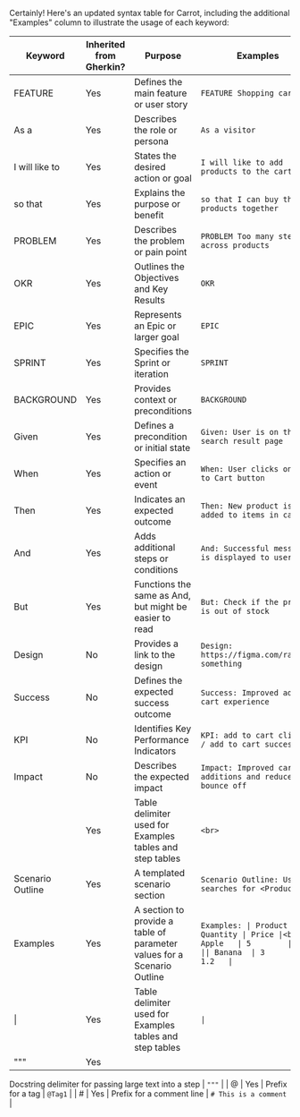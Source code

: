 Certainly! Here's an updated syntax table for Carrot, including the additional "Examples" column to illustrate the usage of each keyword:

| Keyword                    | Inherited from Gherkin? | Purpose                                                                                                                                                                                                                                                                                                           | Examples                                                                                                                                                                                                                                  |
| -------------------------- | ----------------------- | ----------------------------------------------------------------------------------------------------------------------------------------------------------------------------------------------------------------------------------------------------------------------------------------------------------------- | ---------------------------------------------------------------------------------------------------------------------------------------------------------------------------------------------------------------------------------------- |
| FEATURE                    | Yes                     | Defines the main feature or user story                                                                                                                                                                                                                                                                              | ```FEATURE Shopping cart```                                                                                                                                                                                                             |
| As a                       | Yes                     | Describes the role or persona                                                                                                                                                                                                                                                                                      | ```As a visitor```                                                                                                                                                                                                                      |
| I will like to             | Yes                     | States the desired action or goal                                                                                                                                                                                                                                                                                  | ```I will like to add products to the cart```                                                                                                                                                                                           |
| so that                    | Yes                     | Explains the purpose or benefit                                                                                                                                                                                                                                                                                    | ```so that I can buy the products together```                                                                                                                                                                                            |
| PROBLEM                    | Yes                     | Describes the problem or pain point                                                                                                                                                                                                                                                                                | ```PROBLEM Too many steps across products```                                                                                                                                                                                             |
| OKR                        | Yes                     | Outlines the Objectives and Key Results                                                                                                                                                                                                                                                                            | ```OKR```                                                                                                                                                                                                                               |
| EPIC                       | Yes                     | Represents an Epic or larger goal                                                                                                                                                                                                                                                                                  | ```EPIC```                                                                                                                                                                                                                              |
| SPRINT                     | Yes                     | Specifies the Sprint or iteration                                                                                                                                                                                                                                                                                  | ```SPRINT```                                                                                                                                                                                                                            |
| BACKGROUND                 | Yes                     | Provides context or preconditions                                                                                                                                                                                                                                                                                  | ```BACKGROUND```                                                                                                                                                                                                                        |
| Given                      | Yes                     | Defines a precondition or initial state                                                                                                                                                                                                                                                                            | ```Given: User is on the search result page```                                                                                                                                                                                           |
| When                       | Yes                     | Specifies an action or event                                                                                                                                                                                                                                                                                      | ```When: User clicks on Add to Cart button```                                                                                                                                                                                           |
| Then                       | Yes                     | Indicates an expected outcome                                                                                                                                                                                                                                                                                     | ```Then: New product is added to items in cart```                                                                                                                                                                                       |
| And                        | Yes                     | Adds additional steps or conditions                                                                                                                                                                                                                                                                                | ```And: Successful message is displayed to user```                                                                                                                                                                                      |
| But                        | Yes                     | Functions the same as And, but might be easier to read                                                                                                                                                                                                                                                            | ```But: Check if the product is out of stock```                                                                                                                                                                                         |
| Design                     | No                      | Provides a link to the design                                                                                                                                                                                                                                                                                     | ```Design: https://figma.com/random-something```                                                                                                                                                                                        |
| Success                    | No                      | Defines the expected success outcome                                                                                                                                                                                                                                                                              | ```Success: Improved add to cart experience```                                                                                                                                                                                           |
| KPI                        | No                      | Identifies Key Performance Indicators                                                                                                                                                                                                                                                                              | ```KPI: add to cart clicked / add to cart successful```                                                                                                                                                                                 |
| Impact                     | No                      | Describes the expected impact                                                                                                                                                                                                                                                                                     | ```Impact: Improved cart additions and reduced bounce off```                                                                                                                                                                             |
| <br>                       | Yes                     | Table delimiter used for Examples tables and step tables                                                                                                                                                                                                                                                          | ```<br>```                                                                                                                                                                                                                              |
| Scenario Outline           | Yes                     | A templated scenario section                                                                                                                                                                                                                                                                                      | ```Scenario Outline: User searches for <Product>```                                                                                                                                                                                      |
| Examples                   | Yes                     | A section to provide a table of parameter values for a Scenario Outline                                                                                                                                                                                                                                            | ```Examples: \| Product \| Quantity \| Price \|<br>\| Apple   \| 5        \| 2.5   \|\| Banana  \| 3        \| 1.2   \|```                                                                                                            |
| \|                         | Yes                     | Table delimiter used for Examples tables and step tables                                                                                                                                                                                                                                                          | ```\|```                                                                                                                                                                                                                                |
| """                        | Yes                     |

 Docstring delimiter for passing large text into a step                                                                                                                                                                                                                                                            | ```"""```                                                                                                                                                                                                                               |
| @                          | Yes                     | Prefix for a tag                                                                                                                                                                                                                                                                                                   | ```@Tag1```                                                                                                                                                                                                                            |
| #                          | Yes                     | Prefix for a comment line                                                                                                                                                                                                                                                                                         | ```# This is a comment```                                                                                                                                                                                                               |

